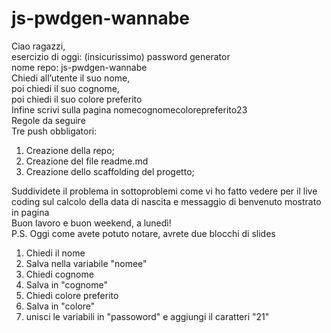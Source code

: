 # js-pwdgen-wannabe
Ciao ragazzi,<br>
esercizio di oggi: (insicurissimo) password generator<br>
nome repo: js-pwdgen-wannabe<br>
Chiedi all’utente il suo nome,<br>
poi chiedi il suo cognome,<br>
poi chiedi il suo colore preferito<br>
Infine scrivi sulla pagina nomecognomecolorepreferito23<br>
Regole da seguire<br>
Tre push obbligatori:<br>
1. Creazione della repo;<br>
2. Creazione del file readme.md<br>
3. Creazione dello scaffolding del progetto;<br>

Suddividete il problema in sottoproblemi come vi ho fatto vedere per il live coding sul calcolo della data di nascita e messaggio di benvenuto mostrato in pagina<br>
Buon lavoro e buon weekend, a lunedì!<br>
P.S. Oggi come avete potuto notare, avrete due blocchi di slides


1. Chiedi il nome
2. Salva nella variabile "nomee"
3. Chiedi cognome
4. Salva in "cognome"
5. Chiedi colore preferito
6. Salva in "colore"
7. unisci le variabili in "passoword" e aggiungi il caratteri "21"